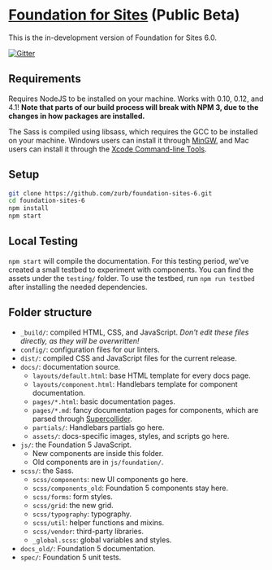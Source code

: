 # [Foundation for Sites](http://foundation.zurb.com) (Public Beta)

This is the in-development version of Foundation for Sites 6.0. 

[![Gitter](https://badges.gitter.im/Join%20Chat.svg)](https://gitter.im/zurb/foundation-sites-6?utm_source=badge&utm_medium=badge&utm_campaign=pr-badge)

## Requirements

Requires NodeJS to be installed on your machine. Works with 0.10, 0.12, and 4.1! **Note that parts of our build process will break with NPM 3, due to the changes in how packages are installed.**

The Sass is compiled using libsass, which requires the GCC to be installed on your machine. Windows users can install it through [MinGW](http://www.mingw.org/), and Mac users can install it through the [Xcode Command-line Tools](http://osxdaily.com/2014/02/12/install-command-line-tools-mac-os-x/).

## Setup

```bash
git clone https://github.com/zurb/foundation-sites-6.git
cd foundation-sites-6
npm install
npm start
```

## Local Testing

`npm start` will compile the documentation. For this testing period, we've created a small testbed to experiment with components. You can find the assets under the `testing/` folder. To use the testbed, run `npm run testbed` after installing the needed dependencies.

## Folder structure

- `_build/`: compiled HTML, CSS, and JavaScript. *Don't edit these files directly, as they will be overwritten!*
- `config/`: configuration files for our linters.
- `dist/`: compiled CSS and JavaScript files for the current release.
- `docs/`: documentation source.
  - `layouts/default.html`: base HTML template for every docs page.
  - `layouts/component.html`: Handlebars template for component documentation.
  - `pages/*.html`: basic documentation pages.
  - `pages/*.md`: fancy documentation pages for components, which are parsed through [Supercollider](https://github.com/gakimball/supercollider).
  - `partials/`: Handlebars partials go here.
  - `assets/`: docs-specific images, styles, and scripts go here.
- `js/`: the Foundation 5 JavaScript.
  - New components are inside this folder.
  - Old components are in `js/foundation/`.
- `scss/`: the Sass.
  - `scss/components`: new UI components go here.
  - `scss/components_old`: Foundation 5 components stay here.
  - `scss/forms`: form styles.
  - `scss/grid`: the new grid.
  - `scss/typography`: typography.
  - `scss/util`: helper functions and mixins.
  - `scss/vendor`: third-party libraries.
  - `_global.scss`: global variables and styles.
- `docs_old/`: Foundation 5 documentation.
- `spec/`: Foundation 5 unit tests.
